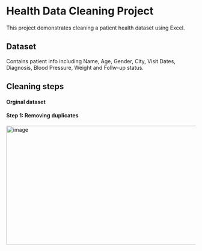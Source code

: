 # Health Data Cleaning Project
This project demonstrates cleaning a patient health dataset using Excel.

## Dataset
Contains patient info including Name, Age, Gender, City, Visit Dates, Diagnosis, Blood Pressure, Weight and Follw-up status.

## Cleaning steps

#### Orginal dataset

#### Step 1: Removing duplicates
<img width="898" height="316" alt="image" src="https://github.com/user-attachments/assets/12eb4673-6f50-4313-944f-775bb6476a17" />
